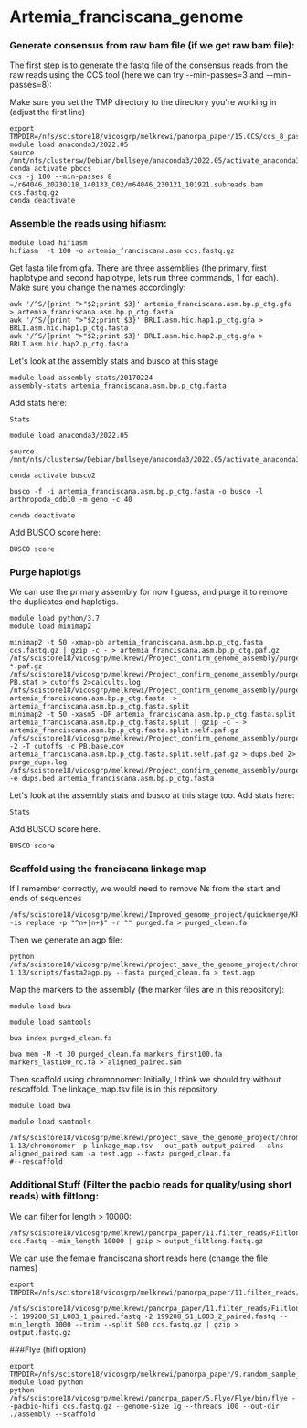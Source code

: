 # Artemia_franciscana_genome

### Generate consensus from raw bam file (if we get raw bam file):

The first step is to generate the fastq file of the consensus reads from the raw reads using the CCS tool (here we can try --min-passes=3 and --min-passes=8):

Make sure you set the TMP directory to the directory you're working in (adjust the first line)
```
export TMPDIR=/nfs/scistore18/vicosgrp/melkrewi/panorpa_paper/15.CCS/ccs_8_passes/
module load anaconda3/2022.05
source /mnt/nfs/clustersw/Debian/bullseye/anaconda3/2022.05/activate_anaconda3_2022.05.txt
conda activate pbccs
ccs -j 100 --min-passes 8 ~/r64046_20230118_140133_C02/m64046_230121_101921.subreads.bam ccs.fastq.gz
conda deactivate
```
### Assemble the reads using hifiasm:
```
module load hifiasm
hifiasm  -t 100 -o artemia_franciscana.asm ccs.fastq.gz 
```
Get fasta file from gfa. There are three assemblies (the primary, first haplotype and second haplotype, lets run three commands, 1 for each). Make sure you change the names accordingly:
```
awk '/^S/{print ">"$2;print $3}' artemia_franciscana.asm.bp.p_ctg.gfa > artemia_franciscana.asm.bp.p_ctg.fasta
awk '/^S/{print ">"$2;print $3}' BRLI.asm.hic.hap1.p_ctg.gfa > BRLI.asm.hic.hap1.p_ctg.fasta
awk '/^S/{print ">"$2;print $3}' BRLI.asm.hic.hap2.p_ctg.gfa > BRLI.asm.hic.hap2.p_ctg.fasta
```
Let's look at the assembly stats and busco at this stage
```
module load assembly-stats/20170224
assembly-stats artemia_franciscana.asm.bp.p_ctg.fasta
```
Add stats here:
```
Stats
```
```
module load anaconda3/2022.05

source /mnt/nfs/clustersw/Debian/bullseye/anaconda3/2022.05/activate_anaconda3_2022.05.txt

conda activate busco2

busco -f -i artemia_franciscana.asm.bp.p_ctg.fasta -o busco -l arthropoda_odb10 -m geno -c 40

conda deactivate
```
Add BUSCO score here:
```
BUSCO score
```
### Purge haplotigs 
We can use the primary assembly for now I guess, and purge it to remove the duplicates and haplotigs.
```
module load python/3.7
module load minimap2

minimap2 -t 50 -xmap-pb artemia_franciscana.asm.bp.p_ctg.fasta ccs.fastq.gz | gzip -c - > artemia_franciscana.asm.bp.p_ctg.paf.gz
/nfs/scistore18/vicosgrp/melkrewi/Project_confirm_genome_assembly/purge/purge_dups/bin/pbcstat *.paf.gz
/nfs/scistore18/vicosgrp/melkrewi/Project_confirm_genome_assembly/purge/purge_dups/bin/calcuts PB.stat > cutoffs 2>calcults.log
/nfs/scistore18/vicosgrp/melkrewi/Project_confirm_genome_assembly/purge/purge_dups/bin/split_fa artemia_franciscana.asm.bp.p_ctg.fasta  > artemia_franciscana.asm.bp.p_ctg.fasta.split
minimap2 -t 50 -xasm5 -DP artemia_franciscana.asm.bp.p_ctg.fasta.split artemia_franciscana.asm.bp.p_ctg.fasta.split | gzip -c - > artemia_franciscana.asm.bp.p_ctg.fasta.split.self.paf.gz
/nfs/scistore18/vicosgrp/melkrewi/Project_confirm_genome_assembly/purge/purge_dups/bin/purge_dups -2 -T cutoffs -c PB.base.cov artemia_franciscana.asm.bp.p_ctg.fasta.split.self.paf.gz > dups.bed 2> purge_dups.log
/nfs/scistore18/vicosgrp/melkrewi/Project_confirm_genome_assembly/purge/purge_dups/bin/get_seqs -e dups.bed artemia_franciscana.asm.bp.p_ctg.fasta
```
Let's look at the assembly stats and busco at this stage too.
Add stats here:
```
Stats
```
Add BUSCO score here.
```
BUSCO score
```

### Scaffold using the franciscana linkage map
If I remember correctly, we would need to remove Ns from the start and ends of sequences
```
/nfs/scistore18/vicosgrp/melkrewi/Improved_genome_project/quickmerge/KPI_and_bmc_2/purge/round2/chromonomer/seqkit -is replace -p "^n+|n+$" -r "" purged.fa > purged_clean.fa
```
Then we generate an agp file:
```
python /nfs/scistore18/vicosgrp/melkrewi/project_save_the_genome_project/chromonomer/chromonomer-1.13/scripts/fasta2agp.py --fasta purged_clean.fa > test.agp
```
Map the markers to the assembly (the marker files are in this repository):
```
module load bwa

module load samtools

bwa index purged_clean.fa

bwa mem -M -t 30 purged_clean.fa markers_first100.fa markers_last100_rc.fa > aligned_paired.sam
```
Then scaffold using chromonomer:
Initially, I think we should try without rescaffold. The linkage_map.tsv file is in this repository
```
module load bwa

module load samtools

/nfs/scistore18/vicosgrp/melkrewi/project_save_the_genome_project/chromonomer/chromonomer-1.13/chromonomer -p linkage_map.tsv --out_path output_paired --alns aligned_paired.sam -a test.agp --fasta purged_clean.fa 
#--rescaffold
```
### Additional Stuff (Filter the pacbio reads for quality/using short reads) with filtlong:
We can filter for length > 10000:
```
/nfs/scistore18/vicosgrp/melkrewi/panorpa_paper/11.filter_reads/Filtlong/bin/filtlong ccs.fastq --min_length 10000 | gzip > output_filtlong.fastq.gz
```
We can use the female franciscana short reads here (change the file names)
```
export TMPDIR=/nfs/scistore18/vicosgrp/melkrewi/panorpa_paper/11.filter_reads/

/nfs/scistore18/vicosgrp/melkrewi/panorpa_paper/11.filter_reads/Filtlong/bin/filtlong -1 199208_S1_L003_1_paired.fastq -2 199208_S1_L003_2_paired.fastq --min_length 1000 --trim --split 500 ccs.fastq.gz | gzip > output.fastq.gz
```
###Flye (hifi option)
```
export TMPDIR=/nfs/scistore18/vicosgrp/melkrewi/panorpa_paper/9.random_sample_on_steroids/
module load python
python /nfs/scistore18/vicosgrp/melkrewi/panorpa_paper/5.Flye/Flye/bin/flye --pacbio-hifi ccs.fastq.gz --genome-size 1g --threads 100 --out-dir ./assembly --scaffold
```
